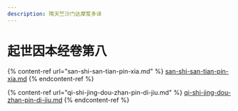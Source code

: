 ```yaml
---
description: 隋天竺沙门达摩笈多译
---
```


# 起世因本经卷第八

{% content-ref url="san-shi-san-tian-pin-xia.md" %}
[san-shi-san-tian-pin-xia.md](san-shi-san-tian-pin-xia.md)
{% endcontent-ref %}

{% content-ref url="qi-shi-jing-dou-zhan-pin-di-jiu.md" %}
[qi-shi-jing-dou-zhan-pin-di-jiu.md](qi-shi-jing-dou-zhan-pin-di-jiu.md)
{% endcontent-ref %}

